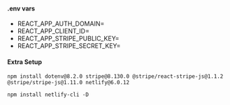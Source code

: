 #### .env vars

- REACT_APP_AUTH_DOMAIN=
- REACT_APP_CLIENT_ID=
- REACT_APP_STRIPE_PUBLIC_KEY=
- REACT_APP_STRIPE_SECRET_KEY=
 
#### Extra Setup

```
npm install dotenv@8.2.0 stripe@8.130.0 @stripe/react-stripe-js@1.1.2 @stripe/stripe-js@1.11.0 netlify@6.0.12
```

```
npm install netlify-cli -D
```

